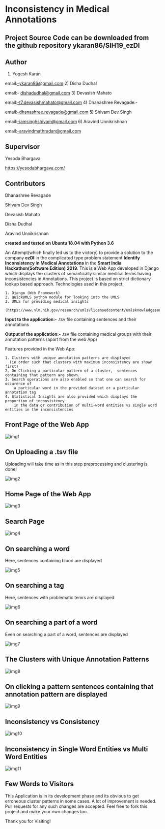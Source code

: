 Inconsistency in Medical Annotations
===

Project Source Code can be downloaded from the github repository ykaran86/SIH19_ezDI
---

Author
---

1) Yogesh Karan

email:-ykaran86@gmail.com
2) Disha Dudhal

email:- dishadudhal@gmail.com
3) Devasish Mahato

email:-t7.devasishmahato@gmail.com
4) Dhanashree Revagade:-

email:-dhanashree.revagade@gmail.com
5) Shivam Dev Singh

email:-iamsinghshivam@gmail.com
6) Aravind Unnikrishnan

email:-aravindmathradan@gmail.com

Supervisor
---
Yesoda Bhargava

https://yesodabhargava.com/

Contributors
---

Dhanashree Revagade

Shivam Dev Singh

Devasish Mahato

Disha Dudhal

Aravind Unnikrishnan

**created and tested on Ubuntu 18.04 with Python 3.6**

An Attempt(which finally led us to the victory) to provide a solution to the company **ezDI** in the complicated type problem statement **Identify Inconsistency in Medical Annotations** in the **Smart India Hackathon(Software Edition) 2019**. This is a Web App developed in Django which displays the clusters of semantically similar medical terms having inconsistencies in Annotations. This project is based on strict dictionary lookup based approach.
Technologies used in this project:
	
	1. Django (Web Framework)
	2. QuickUMLS python module for looking into the UMLS
	3. UMLS for providing medical insights
	    (https://www.nlm.nih.gov/research/umls/licensedcontent/umlsknowledgesources.html)
**Input to the application:-** .tsv file containing sentences and their annotations

**Output of the application:-** .tsv file containing medical groups with their annotation patterns (apart from the web App)

Features provided in the Web App:

	1. Clusters with unique annotation patterns are displayed 
      (in order such that clusters with maximum inconsistency are shown first)
	2. On Clicking a particular pattern of a cluster,  sentences containing that pattern are shown.
	3. Search operations are also enabled so that one can search for occurence of 
        a particular word in the provided dataset or a particular annotation tag
	4. Statistical Insights are also provided which displays the proportion of inconsistency 
        in the data or contribution of multi-word entities vs single word entities in the inconsistencies
Front Page of the Web App
---
![img1](img1.png)

On Uploading a .tsv file
---
Uploading will take time as in this step preprocessing and clustering is done!

![img2](img2.png)

Home Page of the Web App
---
![img3](img3.png)

Search Page
---
![img4](img4.png)

On searching a word
---
Here, sentences containing blood are displayed

![img5](img5.png)

On searching a tag
---
Here, sentences with problematic temrs are displayed

![img6](img6.png)

On searching a part of a word
---
Even on searching a part of a word, sentences are displayed

![img7](img7.png)

The Clusters with Unique Annotation Patterns
---
![img8](img8.png)

On clicking a pattern sentences containing that annotation pattern are displayed
---
![img9](img9.png)

Inconsistency vs Consistency
---
![img10](img10.png)

Inconsistency in Single Word Entities vs Multi Word Entities
---
![img11](img11.png)

Few Words to Visitors
---

This Application is in its development phase and its obvious to get erroneous cluster patterns in some cases. A lot of improvement is needed.
Pull requests for any such changes are accepted. Feel free to fork this project and make your own changes too.

Thank you for Visiting!
